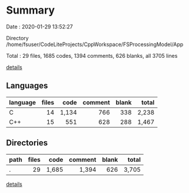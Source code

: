 # Summary

Date : 2020-01-29 13:52:27

Directory /home/fsuser/CodeLiteProjects/CppWorkspace/FSProcessingModel/App

Total : 29 files,  1685 codes, 1394 comments, 626 blanks, all 3705 lines

[details](details.md)

## Languages
| language | files | code | comment | blank | total |
| :--- | ---: | ---: | ---: | ---: | ---: |
| C | 14 | 1,134 | 766 | 338 | 2,238 |
| C++ | 15 | 551 | 628 | 288 | 1,467 |

## Directories
| path | files | code | comment | blank | total |
| :--- | ---: | ---: | ---: | ---: | ---: |
| . | 29 | 1,685 | 1,394 | 626 | 3,705 |

[details](details.md)